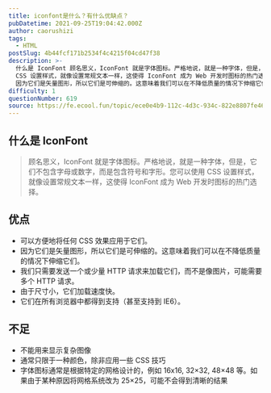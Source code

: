 ```yaml
---
title: iconfont是什么？有什么优缺点？
pubDatetime: 2021-09-25T19:04:42.000Z
author: caorushizi
tags:
  - HTML
postSlug: 4b44fcf171b2534f4c4215f04cd47f38
description: >-
  什么是 IconFont 顾名思义，IconFont 就是字体图标。严格地说，就是一种字体，但是，它们不包含字母或数字，而是包含符号和字形。您可以使用
  CSS 设置样式，就像设置常规文本一样，这使得 IconFont 成为 Web 开发时图标的热门选择。 优点 可以方便地将任何 CSS 效果应用于它们。
  因为它们是矢量图形，所以它们是可伸缩的。这意味着我们可以在不降低质量的情况下伸缩它们。 我们只
difficulty: 1
questionNumber: 619
source: https://fe.ecool.fun/topic/ece0e4b9-112c-4d3c-934c-822e8807fe46
---
```


## 什么是 IconFont

> 顾名思义，IconFont 就是字体图标。严格地说，就是一种字体，但是，它们不包含字母或数字，而是包含符号和字形。您可以使用 CSS 设置样式，就像设置常规文本一样，这使得 IconFont 成为 Web 开发时图标的热门选择。

## 优点

- 可以方便地将任何 CSS 效果应用于它们。
- 因为它们是矢量图形，所以它们是可伸缩的。这意味着我们可以在不降低质量的情况下伸缩它们。
- 我们只需要发送一个或少量 HTTP 请求来加载它们，而不是像图片，可能需要多个 HTTP 请求。
- 由于尺寸小，它们加载速度快。
- 它们在所有浏览器中都得到支持（甚至支持到 IE6）。

## 不足

- 不能用来显示复杂图像
- 通常只限于一种颜色，除非应用一些 CSS 技巧
- 字体图标通常是根据特定的网格设计的，例如 16x16, 32×32, 48×48 等。如果由于某种原因将网格系统改为 25×25，可能不会得到清晰的结果
